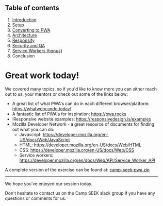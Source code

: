 ## Table of contents

1. [Introduction](README.md)
1. [Setup](Step-1-Setup.md)
1. [Converting to PWA](Step-2-Convert-to-PWA.md)
1. [Architecture](Step-3-Architecture.md)
1. [Responsify](Step-4-Responsify.md)
1. [Security and QA](Step-5-Security-and-QA.md)
1. [Service Workers (bonus)](Step-6-Bonus-Service-Workers.md)
1. Conclusion

# Great work today!

We covered many topics, so if you'd like to know more you can either reach out to us, your mentors or check out some of the links below:

* A great list of what PWA's can do in each different browser/platform: https://whatwebcando.today/
* A fantastic list of PWA's for inspiration: https://pwa.rocks
* IResponsive website examples: https://responsivedesign.is/examples
* Mozilla Developer Network - a great resource of documents for finding out what you can do:
  * Javascript: https://developer.mozilla.org/en-US/docs/Web/JavaScript
  * HTML: https://developer.mozilla.org/en-US/docs/Web/HTML
  * CSS: https://developer.mozilla.org/en-US/docs/Web/CSS
  * Service workers: https://developer.mozilla.org/en/docs/Web/API/Service_Worker_API

A complete version of the exercise can be found at: [camp-seek-pwa.zip](../resources/camp-seek-pwa.zip)

----

We hope you've enjoyed our session today.

Don't hesitate to contact us on the Camp SEEK slack group if you have any questions or comments for us.